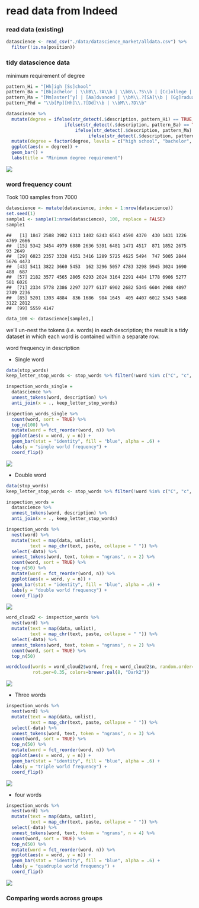 read data from Indeed
================

### read data (existing)

``` r
datascience <- read_csv("./data/datascience_market/alldata.csv") %>% 
  filter(!is.na(position))
```

### tidy datascience data

minimum requirement of degree

``` r
pattern_Hi = "[Hh]igh [Ss]chool"
pattern_Ba = "[Bb]achelor | \\bB\\.?A\\b | \\bB\\.?S\\b | [Cc]ollege | [Dd]egree"
pattern_Ma = "[Mm]aster[^y] | [Aa]dvanced | \\bM\\.?[SA]\\b | [Gg]raduate"
pattern_Phd = "\\b[Pp][Hh]\\.?[Dd]\\b | \\bM\\.?D\\b"

datascience %>% 
  mutate(degree = ifelse(str_detect(.$description, pattern_Hi) == TRUE, "high school",
                      ifelse(str_detect(.$description, pattern_Ba) == TRUE, "bachelor",
                          ifelse(str_detect(.$description, pattern_Ma) == TRUE, "master",
                               ifelse(str_detect(.$description, pattern_Phd) == TRUE, "phd", "other"))))) %>% 
  mutate(degree = factor(degree, levels = c("high school", "bachelor", "master", "phd", "other"))) %>% 
  ggplot(aes(x = degree)) + 
  geom_bar() + 
  labs(title = "Minimum degree requirement")
```

![](tidy_data_EZ_files/figure-markdown_github/unnamed-chunk-2-1.png)

### word frequency count

Took 100 samples from 7000

``` r
datascience <- mutate(datascience, index = 1:nrow(datascience))
set.seed(1)
sample1 <- sample(1:nrow(datascience), 100, replace = FALSE)
sample1
```

    ##   [1] 1847 2588 3982 6313 1402 6243 6563 4590 4370  430 1431 1226 4769 2666
    ##  [15] 5342 3454 4979 6880 2636 5391 6481 1471 4517  871 1852 2675   93 2649
    ##  [29] 6023 2357 3338 4151 3416 1289 5725 4625 5494  747 5005 2844 5676 4473
    ##  [43] 5411 3822 3660 5453  162 3296 5057 4783 3298 5945 3024 1690  488  687
    ##  [57] 2182 3577 4565 2805 6293 2024 3164 2291 4484 1778 6906 5277  581 6026
    ##  [71] 2334 5778 2386 2297 3277 6137 6902 2682 5345 6604 2988 4897 2749 2236
    ##  [85] 5201 1393 4884  836 1686  984 1645  405 4407 6012 5343 5468 3122 2812
    ##  [99] 5559 4147

``` r
data_100 <- datascience[sample1,]
```

we’ll un-nest the tokens (i.e. words) in each description; the result is a tidy dataset in which each word is contained within a separate row.

word frequency in description

-   Single word

``` r
data(stop_words)
keep_letter_stop_words <- stop_words %>% filter(!word %in% c("C", "c", "R", "r"))

inspection_words_single = 
  datascience %>% 
  unnest_tokens(word, description) %>% 
  anti_join(x = ., keep_letter_stop_words)

inspection_words_single %>% 
  count(word, sort = TRUE) %>% 
  top_n(100) %>% 
  mutate(word = fct_reorder(word, n)) %>% 
  ggplot(aes(x = word, y = n)) + 
  geom_bar(stat = "identity", fill = "blue", alpha = .6) + 
  labs(y = "single world frequency") +
  coord_flip()
```

![](tidy_data_EZ_files/figure-markdown_github/unnamed-chunk-4-1.png)

-   Double word

``` r
data(stop_words)
keep_letter_stop_words <- stop_words %>% filter(!word %in% c("C", "c", "R", "r"))

inspection_words = 
  datascience %>% 
  unnest_tokens(word, description) %>% 
  anti_join(x = ., keep_letter_stop_words)

inspection_words %>%
  nest(word) %>%
  mutate(text = map(data, unlist), 
         text = map_chr(text, paste, collapse = " ")) %>% 
  select(-data) %>% 
  unnest_tokens(word, text, token = "ngrams", n = 2) %>% 
  count(word, sort = TRUE) %>% 
  top_n(50) %>% 
  mutate(word = fct_reorder(word, n)) %>% 
  ggplot(aes(x = word, y = n)) + 
  geom_bar(stat = "identity", fill = "blue", alpha = .6) + 
  labs(y = "double world frequency") +
  coord_flip()
```

![](tidy_data_EZ_files/figure-markdown_github/unnamed-chunk-5-1.png)

``` r
word_cloud2 <- inspection_words %>%
  nest(word) %>%
  mutate(text = map(data, unlist), 
         text = map_chr(text, paste, collapse = " ")) %>% 
  select(-data) %>% 
  unnest_tokens(word, text, token = "ngrams", n = 2) %>% 
  count(word, sort = TRUE) %>% 
  top_n(50) 

wordcloud(words = word_cloud2$word, freq = word_cloud2$n, random.order=FALSE,
          rot.per=0.35, colors=brewer.pal(8, "Dark2"))
```

![](tidy_data_EZ_files/figure-markdown_github/unnamed-chunk-5-2.png)

-   Three words

``` r
inspection_words %>%
  nest(word) %>%
  mutate(text = map(data, unlist), 
         text = map_chr(text, paste, collapse = " ")) %>% 
  select(-data) %>% 
  unnest_tokens(word, text, token = "ngrams", n = 3) %>% 
  count(word, sort = TRUE) %>% 
  top_n(50) %>% 
  mutate(word = fct_reorder(word, n)) %>% 
  ggplot(aes(x = word, y = n)) + 
  geom_bar(stat = "identity", fill = "blue", alpha = .6) + 
  labs(y = "triple world frequency") +
  coord_flip()
```

![](tidy_data_EZ_files/figure-markdown_github/unnamed-chunk-6-1.png)

-   four words

``` r
inspection_words %>%
  nest(word) %>%
  mutate(text = map(data, unlist), 
         text = map_chr(text, paste, collapse = " ")) %>% 
  select(-data) %>% 
  unnest_tokens(word, text, token = "ngrams", n = 4) %>% 
  count(word, sort = TRUE) %>% 
  top_n(50) %>% 
  mutate(word = fct_reorder(word, n)) %>% 
  ggplot(aes(x = word, y = n)) + 
  geom_bar(stat = "identity", fill = "blue", alpha = .6) + 
  labs(y = "quadruple world frequency") +
  coord_flip()
```

![](tidy_data_EZ_files/figure-markdown_github/unnamed-chunk-7-1.png)

### Comparing words across groups
